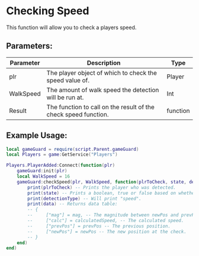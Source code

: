 # Checking Speed
This function will allow you to check a players speed.

## Parameters:

| Parameter | Description                                                     | Type     |
|-----------|-----------------------------------------------------------------|----------|
| plr       | The player object of which to check the speed value of.         | Player   |
| WalkSpeed | The amount of walk speed the detection will be run at.          | Int      |
| Result    | The function to call on the result of the check speed function. | function |

## Example Usage:

```lua
local gameGuard = require(script.Parent.gameGuard)
local Players = game:GetService("Players")

Players.PlayerAdded:Connect(function(plr)
    gameGuard:init(plr)
    local WalkSpeed = 16
    gameGuard:checkSpeed(plr, WalkSpeed, function(plrToCheck, state, detectionType, data)
        print(plrToCheck) -- Prints the player who was detected.
        print(state) -- Prints a boolean, true or false based on whether or not the player was detected.
        print(detectionType) -- Will print "speed".
        print(data) -- Returns data table:
        -- {
        --     ["mag"] = mag, -- The magnitude between newPos and prevPos.
        --     ["calc"] = calculatedSpeed, -- The calculated speed.
        --     ["prevPos"] = prevPos -- The previous position.
        --     ["newPos"] = newPos -- The new position at the check.
        -- }
    end)
end)
```
